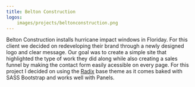 ```yaml
---
title: Belton Construction
logos:
    images/projects/beltonconstruction.png
---
```

Belton Construction installs hurricane impact windows in Floriday. For this client we decided on redeveloping their brand through a newly designed logo and clear message.  Our goal was to create a simple site that highlighted the type of work they did along while also creating a sales funnel by making the contact form easily acessible on every page. For this project I decided on using the <a href="http://drupal.org/project/radix">Radix</a> base theme as it comes baked with SASS Bootstrap and works well with Panels.
